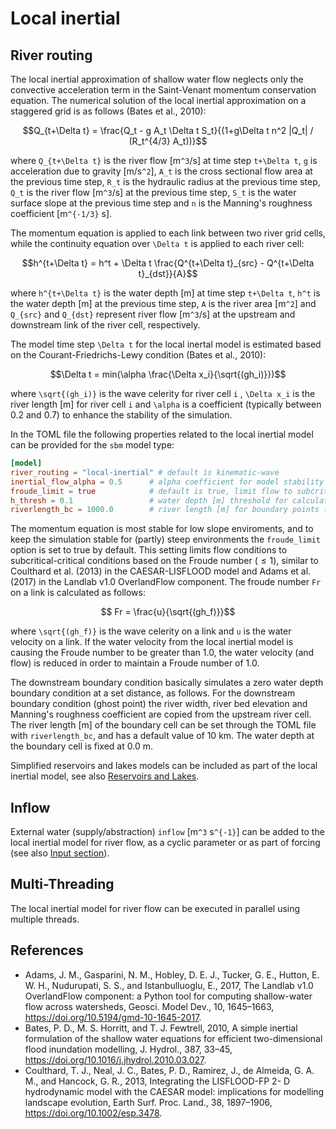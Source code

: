 # Local inertial

## River routing
The local inertial approximation of shallow water flow neglects only the convective
acceleration term in the Saint-Venant momentum conservation equation. The numerical solution
of the local inertial approximation on a staggered grid is as follows (Bates et al., 2010):

```math
Q_{t+\Delta t} = \frac{Q_t - g A_t \Delta t S_t}{(1+g\Delta t n^2 |Q_t| / (R_t^{4/3} A_t))}
``` 
where ``Q_{t+\Delta t}`` is the river flow [m``^3``/s] at time step ``t+\Delta t``, ``g`` is
acceleration due to gravity [m/s``^2``], ``A_t`` is the cross sectional flow area at the
previous time step, ``R_t`` is the hydraulic radius at the previous time step, ``Q_t`` is
the river flow [m``^3``/s] at the previous time step, ``S_t`` is the water surface slope at
the previous time step and ``n`` is the Manning's roughness coefficient [m``^{-1/3}`` s].

The momentum equation is applied to each link between two river grid cells, while the
continuity equation over ``\Delta t`` is applied to each river cell:

```math
h^{t+\Delta t} = h^t + \Delta t \frac{Q^{t+\Delta t}_{src} - Q^{t+\Delta t}_{dst}}{A}
``` 
where ``h^{t+\Delta t}`` is the water depth [m] at time step ``t+\Delta t``, ``h^t`` is the
water depth [m] at the previous time step, ``A`` is the river area [m``^2``] and ``Q_{src}``
and ``Q_{dst}`` represent river flow [m``^3``/s] at the upstream and downstream link of the
river cell, respectively.

The model time step ``\Delta t`` for the local inertal model is estimated based on the
Courant-Friedrichs-Lewy condition (Bates et al., 2010):

```math
\Delta t = min(\alpha \frac{\Delta x_i}{\sqrt{(gh_i)}})
```

where ``\sqrt{(gh_i)}`` is the wave celerity for river cell ``i`` , ``\Delta x_i`` is the
river length [m] for river cell ``i`` and ``\alpha`` is a coefficient (typically between 0.2
and 0.7) to enhance the stability of the simulation.

In the TOML file the following properties related to the local inertial model can be
provided for the `sbm` model type:

```toml
[model]
river_routing = "local-inertial" # default is kinematic-wave
inertial_flow_alpha = 0.5      # alpha coefficient for model stability (default = 0.7)
froude_limit = true            # default is true, limit flow to subcritical-critical according to Froude number
h_thresh = 0.1                 # water depth [m] threshold for calculating flow between cells (default = 1e-03)
riverlength_bc = 1000.0        # river length [m] for boundary points (default = 1e04)
```

The momentum equation is most stable for low slope enviroments, and to keep the simulation
stable for (partly) steep environments the `froude_limit` option is set to true by default.
This setting limits flow conditions to subcritical-critical conditions based on the Froude
number ($\le 1$), similar to Coulthard et al. (2013) in the CAESAR-LISFLOOD model and Adams
et al. (2017) in the Landlab v1.0 OverlandFlow component. The froude number ``Fr`` on a link
is calculated as follows:

```math
  Fr = \frac{u}{\sqrt{(gh_f)}}
```

where ``\sqrt{(gh_f)}`` is the wave celerity on a link and ``u`` is the water velocity on a
link. If the water velocity from the local inertial model is causing the Froude number to be
greater than 1.0, the water velocity (and flow) is reduced in order to maintain a Froude
number of 1.0.

The downstream boundary condition basically simulates a zero water depth boundary condition
at a set distance, as follows. For the downstream boundary condition (ghost point) the river
width, river bed elevation and Manning's roughness coefficient are copied from the upstream
river cell. The river length [m] of the boundary cell can be set through the TOML file with
`riverlength_bc`, and has a default value of 10 km. The water depth at the boundary cell is
fixed at 0.0 m.

Simplified reservoirs and lakes models can be included as part of the local inertial model, 
see also [Reservoirs and Lakes](@ref).

## Inflow
External water (supply/abstraction) `inflow` [m``^3`` s``^{-1}``]  can be added to the local
inertial model for river flow, as a cyclic parameter or as part of forcing (see also [Input
section](@ref)).

## Multi-Threading
The local inertial model for river flow can be executed in parallel using multiple threads.

## References
+ Adams, J. M., Gasparini, N. M., Hobley, D. E. J., Tucker, G. E., Hutton, E. W. H.,
  Nudurupati, S. S., and Istanbulluoglu, E., 2017, The Landlab v1.0 OverlandFlow component:
  a Python tool for computing shallow-water flow across watersheds, Geosci. Model Dev., 10,
  1645–1663, <https://doi.org/10.5194/gmd-10-1645-2017>. 
+ Bates, P. D., M. S. Horritt, and T. J. Fewtrell, 2010, A simple inertial formulation of
  the shallow water equations for efficient two-dimensional flood inundation modelling, J.
  Hydrol., 387, 33–45, <https://doi.org/10.1016/j.jhydrol.2010.03.027>.
+ Coulthard, T. J., Neal, J. C., Bates, P. D., Ramirez, J., de Almeida, G. A. M., and
  Hancock, G. R., 2013, Integrating the LISFLOOD-FP 2- D hydrodynamic model with the CAESAR
  model: implications for modelling landscape evolution, Earth Surf. Proc. Land., 38,
  1897–1906, <https://doi.org/10.1002/esp.3478>.